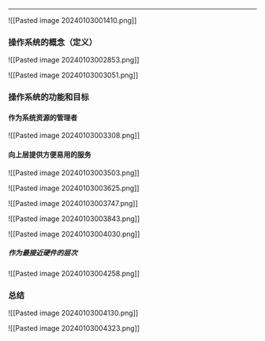 ***
![[Pasted image 20240103001410.png]]

### 操作系统的概念（定义）

 
![[Pasted image 20240103002853.png]]

 ![[Pasted image 20240103003051.png]]

### 操作系统的功能和目标


#### 作为系统资源的管理者

![[Pasted image 20240103003308.png]]

#### 向上层提供方便易用的服务

![[Pasted image 20240103003503.png]]

![[Pasted image 20240103003625.png]]

![[Pasted image 20240103003747.png]]

![[Pasted image 20240103003843.png]]

![[Pasted image 20240103004030.png]]


##### 作为最接近硬件的层次

![[Pasted image 20240103004258.png]]

### 总结

![[Pasted image 20240103004130.png]]


![[Pasted image 20240103004323.png]]

